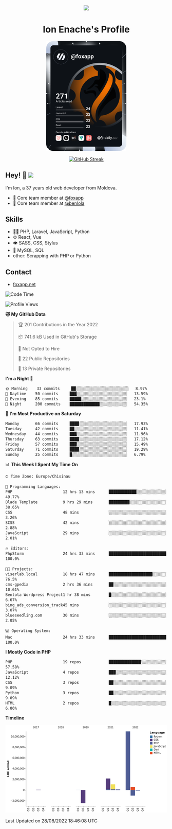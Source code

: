 <div id="header" align="center">
  <img src="https://media.giphy.com/media/M9gbBd9nbDrOTu1Mqx/giphy.gif" width="100"/>
	<h1>Ion Enache's Profile</h1>
</div>
<div align="center">
	<a href="https://app.daily.dev/foxapp"><img src="https://github.com/foxapp/foxapp/blob/master/devcard.svg" width="250" alt="Ion Enache's Dev Card"/></a>
</div>


<div align="center">
	
[![GitHub Streak](http://github-readme-streak-stats.herokuapp.com?user=foxapp&hide_border=true&date_format=M%20j%5B%2C%20Y%5D)](https://git.io/streak-stats)
	
</div>


## Hey! 👋 <img src="https://media.giphy.com/media/hvRJCLFzcasrR4ia7z/giphy.gif" width="30px"/>
I'm Ion, a 37 years old web developer from Moldova.


- 👥 Core team member at [@foxapp](https://github.com/foxapp)
- 👥 Core team member at [@benlola](https://github.com/benlola)

## Skills
- 👨‍💻 PHP, Laravel, JavaScript, Python
- ⚙️ React, Vue
- 👁️ SASS, CSS, Stylus
- 💽 MySQL, SQL
- other: Scrapping with PHP or Python

## Contact
- [foxapp.net](https://www.foxapp.net)

<!--START_SECTION:waka-->
![Code Time](http://img.shields.io/badge/Code%20Time-911%20hrs%2048%20mins-blue)

![Profile Views](http://img.shields.io/badge/Profile%20Views-0-blue)

**🐱 My GitHub Data** 

> 🏆 201 Contributions in the Year 2022
 > 
> 📦 741.6 kB Used in GitHub's Storage 
 > 
> 🚫 Not Opted to Hire
 > 
> 📜 22 Public Repositories 
 > 
> 🔑 13 Private Repositories  
 > 
**I'm a Night 🦉** 

```text
🌞 Morning    33 commits     ██░░░░░░░░░░░░░░░░░░░░░░░   8.97% 
🌆 Daytime    50 commits     ███░░░░░░░░░░░░░░░░░░░░░░   13.59% 
🌃 Evening    85 commits     █████░░░░░░░░░░░░░░░░░░░░   23.1% 
🌙 Night      200 commits    █████████████░░░░░░░░░░░░   54.35%

```
📅 **I'm Most Productive on Saturday** 

```text
Monday       66 commits     ████░░░░░░░░░░░░░░░░░░░░░   17.93% 
Tuesday      42 commits     ██░░░░░░░░░░░░░░░░░░░░░░░   11.41% 
Wednesday    44 commits     ███░░░░░░░░░░░░░░░░░░░░░░   11.96% 
Thursday     63 commits     ████░░░░░░░░░░░░░░░░░░░░░   17.12% 
Friday       57 commits     ███░░░░░░░░░░░░░░░░░░░░░░   15.49% 
Saturday     71 commits     ████░░░░░░░░░░░░░░░░░░░░░   19.29% 
Sunday       25 commits     █░░░░░░░░░░░░░░░░░░░░░░░░   6.79%

```


📊 **This Week I Spent My Time On** 

```text
⌚︎ Time Zone: Europe/Chisinau

💬 Programming Languages: 
PHP                      12 hrs 13 mins      ████████████░░░░░░░░░░░░░   49.77% 
Blade Template           9 hrs 29 mins       █████████░░░░░░░░░░░░░░░░   38.65% 
CSS                      48 mins             ░░░░░░░░░░░░░░░░░░░░░░░░░   3.26% 
SCSS                     42 mins             ░░░░░░░░░░░░░░░░░░░░░░░░░   2.88% 
JavaScript               29 mins             ░░░░░░░░░░░░░░░░░░░░░░░░░   2.01%

🔥 Editors: 
PhpStorm                 24 hrs 33 mins      █████████████████████████   100.0%

🐱‍💻 Projects: 
viserlab.local           18 hrs 47 mins      ███████████████████░░░░░░   76.5% 
cms-gpedia               2 hrs 36 mins       ██░░░░░░░░░░░░░░░░░░░░░░░   10.61% 
Benlola Wordpress Project1 hr 38 mins        █░░░░░░░░░░░░░░░░░░░░░░░░   6.67% 
bing_ads_conversion_track45 mins             ░░░░░░░░░░░░░░░░░░░░░░░░░   3.07% 
blueseedling.com         30 mins             ░░░░░░░░░░░░░░░░░░░░░░░░░   2.05%

💻 Operating System: 
Mac                      24 hrs 33 mins      █████████████████████████   100.0%

```

**I Mostly Code in PHP** 

```text
PHP                      19 repos            ██████████████░░░░░░░░░░░   57.58% 
JavaScript               4 repos             ███░░░░░░░░░░░░░░░░░░░░░░   12.12% 
CSS                      3 repos             ██░░░░░░░░░░░░░░░░░░░░░░░   9.09% 
Python                   3 repos             ██░░░░░░░░░░░░░░░░░░░░░░░   9.09% 
HTML                     2 repos             █░░░░░░░░░░░░░░░░░░░░░░░░   6.06%

```


**Timeline**

![Chart not found](https://raw.githubusercontent.com/foxapp/foxapp/master/charts/bar_graph.png) 


 Last Updated on 28/08/2022 18:46:08 UTC
<!--END_SECTION:waka-->
